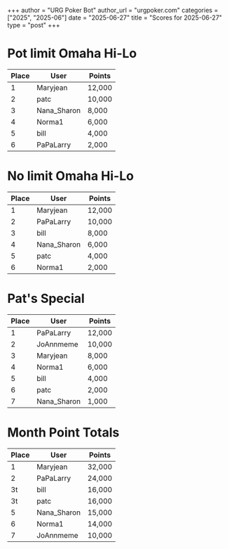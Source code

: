 +++
author = "URG Poker Bot"
author_url = "urgpoker.com"
categories = ["2025", "2025-06"]
date = "2025-06-27"
title = "Scores for 2025-06-27"
type = "post"
+++
# Pot limit Omaha Hi-Lo

| Place | User | Points |
|-------|------|--------|
| 1 | Maryjean | 12,000 |
| 2 | patc | 10,000 |
| 3 | Nana_Sharon | 8,000 |
| 4 | Norma1 | 6,000 |
| 5 | bill | 4,000 |
| 6 | PaPaLarry | 2,000 |

# No limit Omaha Hi-Lo

| Place | User | Points |
|-------|------|--------|
| 1 | Maryjean | 12,000 |
| 2 | PaPaLarry | 10,000 |
| 3 | bill | 8,000 |
| 4 | Nana_Sharon | 6,000 |
| 5 | patc | 4,000 |
| 6 | Norma1 | 2,000 |

# Pat's Special

| Place | User | Points |
|-------|------|--------|
| 1 | PaPaLarry | 12,000 |
| 2 | JoAnnmeme | 10,000 |
| 3 | Maryjean | 8,000 |
| 4 | Norma1 | 6,000 |
| 5 | bill | 4,000 |
| 6 | patc | 2,000 |
| 7 | Nana_Sharon | 1,000 |

# Month Point Totals

| Place | User | Points |
|-------|------|--------|
| 1 | Maryjean | 32,000 |
| 2 | PaPaLarry | 24,000 |
| 3t | bill | 16,000 |
| 3t | patc | 16,000 |
| 5 | Nana_Sharon | 15,000 |
| 6 | Norma1 | 14,000 |
| 7 | JoAnnmeme | 10,000 |
